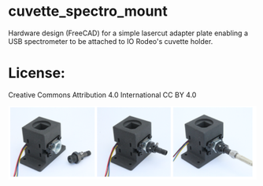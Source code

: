 # cuvette_spectro_mount 

Hardware design (FreeCAD) for a simple lasercut adapter plate enabling a USB
spectrometer to be attached to IO Rodeo's cuvette holder.  

# License: 
Creative Commons Attribution 4.0 International CC BY 4.0

![screenshot](images/spectro_mount.png)





